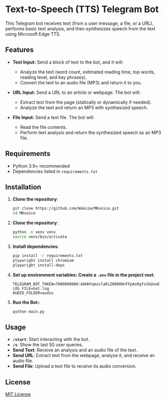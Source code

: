 # Text-to-Speech (TTS) Telegram Bot

This Telegram bot receives text (from a user message, a file, or a URL), performs basic text analysis, and then synthesizes speech from the text using Microsoft Edge TTS.

## Features

- **Text Input:** Send a block of text to the bot, and it will:
  - Analyze the text (word count, estimated reading time, top words, reading level, and key phrases).
  - Convert the text to an audio file (MP3) and return it to you.

- **URL Input:** Send a URL to an article or webpage. The bot will:
  - Extract text from the page (statically or dynamically if needed).
  - Analyze the text and return an MP3 with synthesized speech.

- **File Input:** Send a text file. The bot will:
  - Read the file contents.
  - Perform text analysis and return the synthesized speech as an MP3 file.

## Requirements

- Python 3.9+ recommended
- Dependencies listed in `requirements.txt`

## Installation

1. **Clone the repository**:
   ```bash
   git clone https://github.com/Waksim/MKvoice.git
   cd MKvoice
    ```
   
2. **Clone the repository**:
   ```bash
   python -m venv venv
   source venv/bin/activate
    ```
   
3. **Install dependencies**:
   ```bash
   pip install -r requirements.txt
   playwright install chromium
   playwright install-deps
   ```
   
4. **Set up environment variables: Create a `.env` file in the project root**:
   ```env
   TELEGRAM_BOT_TOKEN=7000000000:AAHHYqmzvlaRiZ0000HnFFpAsRgfo1GUooE
   LOG_FILE=bot.log
   AUDIO_FOLDER=audio
   ```
   
5. **Run the Bot:**:
   ```bash
   python main.py
   ```
   
## Usage
- **`/start`**: Start interacting with the bot.
- **`/s`**: Show the last 50 user queries.
- **Send Text**: Receive an analysis and an audio file of the text.
- **Send URL**: Extract text from the webpage, analyze it, and receive an audio file.
- **Send File**: Upload a text file to receive its audio conversion.

## License
[MIT License](https://mit-license.org/)